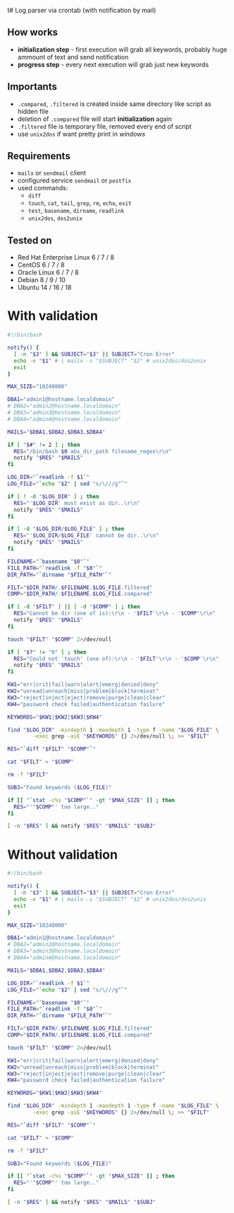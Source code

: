 t# Log parser via crontab (with notification by mail)

## How works
 * **initialization step** - first execution will grab all keywords, probably huge ammount of text and send notification
 * **progress step** - every next execution will grab just new keywords
 
## Importants
 * `.compared`, `.filtered` is created inside same directory like script as hidden file
 * deletion of `.compared` file will start **initialization** again
 * `.filtered` file is temporary file, removed every end of script
 * use `unix2dos` if want pretty print in *windows*
 
## Requirements
 * `mailx` or `sendmail` client
 * configured service `sendmail` or `postfix`
 * used commands: 
   * `diff`
   * `touch`, `cat`, `tail`, `grep`, `rm`, `echo`, `exit`
   * `test`, `basename`, `dirname`, `readlink`
   * `unix2dos`, `dos2unix`

## Tested on
 - Red Hat Enterprise Linux 6 / 7 / 8
 - CentOS 6 / 7 / 8
 - Oracle Linux 6 / 7 / 8
 - Debian 8 / 9 / 10
 - Ubuntu 14 / 16 / 18

# With validation
```bash
#!/bin/bash

notify() {
  [ -n "$3" ] && SUBJECT="$3" || SUBJECT="Cron Error"
  echo -e "$1" # | mailx -s "$SUBJECT" "$2" # unix2dos/dos2unix
  exit
}

MAX_SIZE="10240000"

DBA1="admin1@hostname.localdomain"
# DBA2="admin2@hostname.localdomain"
# DBA3="admin3@hostname.localdomain"
# DBA4="admin4@hostname.localdomain"

MAILS="$DBA1,$DBA2,$DBA3,$DBA4"

if [ "$#" != 2 ] ; then
  RES="/bin/bash $0 abs_dir_path filename_regex\r\n"
  notify "$RES" "$MAILS"
fi

LOG_DIR="`readlink -f $1`"
LOG_FILE="`echo "$2" | sed "s/\///g"`"

if [ ! -d "$LOG_DIR" ] ; then
  RES="'$LOG_DIR' must exist as dir..\r\n"
  notify "$RES" "$MAILS"
fi

if [ -d "$LOG_DIR/$LOG_FILE" ] ; then
  RES="'$LOG_DIR/$LOG_FILE' cannot be dir..\r\n"
  notify "$RES" "$MAILS"
fi

FILENAME="`basename "$0"`"
FILE_PATH="`readlink -f "$0"`"
DIR_PATH="`dirname "$FILE_PATH"`"

FILT="$DIR_PATH/.$FILENAME.$LOG_FILE.filtered"
COMP="$DIR_PATH/.$FILENAME.$LOG_FILE.compared"

if [ -d "$FILT" ] || [ -d "$COMP" ] ; then
  RES="Cannot be dir (one of is):\r\n - '$FILT'\r\n - '$COMP'\r\n"
  notify "$RES" "$MAILS"
fi

touch "$FILT" "$COMP" 2>/dev/null

if [ "$?" != "0" ] ; then
  RES="Could not 'touch' (one of):\r\n - '$FILT'\r\n - '$COMP'\r\n"
  notify "$RES" "$MAILS"
fi

KW1="err|crit|fail|warn|alert|emerg|denied|deny"
KW2="unread|unreach|miss|problem|block|terminat"
KW3="reject|inject|eject|remove|purge|clean|clear"
KW4="password check failed|authentication failure"

KEYWORDS="$KW1|$KW2|$KW3|$KW4"

find "$LOG_DIR" -mindepth 1 -maxdepth 1 -type f -name "$LOG_FILE" \
        -exec grep -aiE "$KEYWORDS" {} 2>/dev/null \; >> "$FILT"

RES="`diff "$FILT" "$COMP"`"

cat "$FILT" > "$COMP"

rm -f "$FILT"

SUBJ="Found keywords ($LOG_FILE)"

if [[ "`stat -c%s "$COMP"`" -gt "$MAX_SIZE" ]] ; then
  RES="'"$COMP"' too large.."
fi

[ -n "$RES" ] && notify "$RES" "$MAILS" "$SUBJ"
```

# Without validation
```bash
#!/bin/bash

notify() {
  [ -n "$3" ] && SUBJECT="$3" || SUBJECT="Cron Error"
  echo -e "$1" # | mailx -s "$SUBJECT" "$2" # unix2dos/dos2unix
  exit
}

MAX_SIZE="10240000"

DBA1="admin1@hostname.localdomain"
# DBA2="admin2@hostname.localdomain"
# DBA3="admin3@hostname.localdomain"
# DBA4="admin4@hostname.localdomain"

MAILS="$DBA1,$DBA2,$DBA3,$DBA4"

LOG_DIR="`readlink -f $1`"
LOG_FILE="`echo "$2" | sed "s/\///g"`"

FILENAME="`basename "$0"`"
FILE_PATH="`readlink -f "$0"`"
DIR_PATH="`dirname "$FILE_PATH"`"

FILT="$DIR_PATH/.$FILENAME.$LOG_FILE.filtered"
COMP="$DIR_PATH/.$FILENAME.$LOG_FILE.compared"

touch "$FILT" "$COMP" 2>/dev/null

KW1="err|crit|fail|warn|alert|emerg|denied|deny"
KW2="unread|unreach|miss|problem|block|terminat"
KW3="reject|inject|eject|remove|purge|clean|clear"
KW4="password check failed|authentication failure"

KEYWORDS="$KW1|$KW2|$KW3|$KW4"

find "$LOG_DIR" -mindepth 1 -maxdepth 1 -type f -name "$LOG_FILE" \
        -exec grep -aiE "$KEYWORDS" {} 2>/dev/null \; >> "$FILT"

RES="`diff "$FILT" "$COMP"`"

cat "$FILT" > "$COMP"

rm -f "$FILT"

SUBJ="Found keywords ($LOG_FILE)"

if [[ "`stat -c%s "$COMP"`" -gt "$MAX_SIZE" ]] ; then
  RES="'"$COMP"' too large.."
fi

[ -n "$RES" ] && notify "$RES" "$MAILS" "$SUBJ"
```
